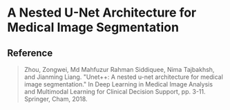 # A Nested U-Net Architecture for Medical Image Segmentation

## Reference

> Zhou, Zongwei, Md Mahfuzur Rahman Siddiquee, Nima Tajbakhsh, and Jianming Liang. "Unet++: A nested u-net architecture for medical image segmentation." In Deep Learning in Medical Image Analysis and Multimodal Learning for Clinical Decision Support, pp. 3-11. Springer, Cham, 2018.
